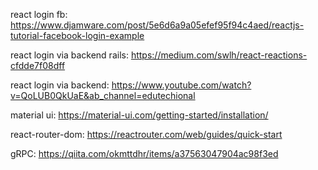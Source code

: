 react login fb: https://www.djamware.com/post/5e6d6a9a05efef95f94c4aed/reactjs-tutorial-facebook-login-example

react login via backend rails: https://medium.com/swlh/react-reactions-cfdde7f08dff

react login via backend: https://www.youtube.com/watch?v=QoLUB0QkUaE&ab_channel=edutechional

material ui: https://material-ui.com/getting-started/installation/

react-router-dom: https://reactrouter.com/web/guides/quick-start

gRPC: https://qiita.com/okmttdhr/items/a37563047904ac98f3ed
